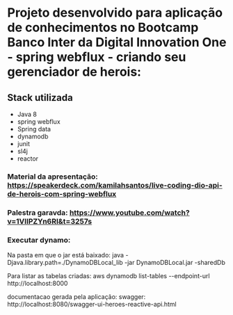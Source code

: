 
# Projeto desenvolvido para aplicação de conhecimentos no Bootcamp Banco Inter da Digital Innovation One - spring webflux - criando seu gerenciador de herois:

## Stack utilizada
  * Java 8
  * spring webflux
  * Spring data
  * dynamodb
  * junit
  * sl4j
  * reactor
  
### Material da apresentação: https://speakerdeck.com/kamilahsantos/live-coding-dio-api-de-herois-com-spring-webflux

### Palestra garavda: https://www.youtube.com/watch?v=1VllPZYn6RI&t=3257s

### Executar dynamo: 

Na pasta em que o jar está baixado: java -Djava.library.path=./DynamoDBLocal_lib -jar DynamoDBLocal.jar -sharedDb
 
Para listar as tabelas criadas:  aws dynamodb list-tables --endpoint-url http://localhost:8000

documentacao gerada pela aplicação: swagger: http://localhost:8080/swagger-ui-heroes-reactive-api.html
